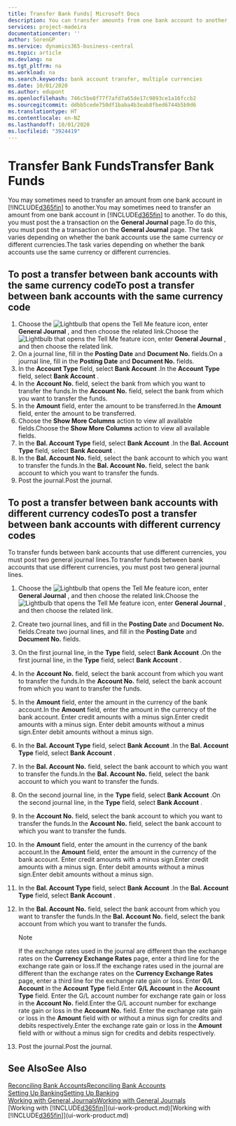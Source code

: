 ```yaml
---
title: Transfer Bank Funds| Microsoft Docs
description: You can transfer amounts from one bank account to another, including different currencies, by posting the transaction in the general journal.
services: project-madeira
documentationcenter: ''
author: SorenGP
ms.service: dynamics365-business-central
ms.topic: article
ms.devlang: na
ms.tgt_pltfrm: na
ms.workload: na
ms.search.keywords: bank account transfer, multiple currencies
ms.date: 10/01/2020
ms.author: edupont
ms.openlocfilehash: 746c5be8f77f7afd7a65de17c9893ce1a16fccb2
ms.sourcegitcommit: ddbb5cede750df1baba4b3eab8fbed6744b5b9d6
ms.translationtype: HT
ms.contentlocale: en-NZ
ms.lasthandoff: 10/01/2020
ms.locfileid: "3924419"
---
```

# <a name="transfer-bank-funds"></a><span data-ttu-id="b2d9c-103">Transfer Bank Funds</span><span class="sxs-lookup"><span data-stu-id="b2d9c-103">Transfer Bank Funds</span></span>
<span data-ttu-id="b2d9c-104">You may sometimes need to transfer an amount from one bank account in [!INCLUDE[d365fin](includes/d365fin_md.md)] to another.</span><span class="sxs-lookup"><span data-stu-id="b2d9c-104">You may sometimes need to transfer an amount from one bank account in [!INCLUDE[d365fin](includes/d365fin_md.md)] to another.</span></span> <span data-ttu-id="b2d9c-105">To do this, you must post the a transaction on the **General Journal** page.</span><span class="sxs-lookup"><span data-stu-id="b2d9c-105">To do this, you must post the a transaction on the **General Journal** page.</span></span> <span data-ttu-id="b2d9c-106">The task varies depending on whether the bank accounts use the same currency or different currencies.</span><span class="sxs-lookup"><span data-stu-id="b2d9c-106">The task varies depending on whether the bank accounts use the same currency or different currencies.</span></span>

## <a name="to-post-a-transfer-between-bank-accounts-with-the-same-currency-code"></a><span data-ttu-id="b2d9c-107">To post a transfer between bank accounts with the same currency code</span><span class="sxs-lookup"><span data-stu-id="b2d9c-107">To post a transfer between bank accounts with the same currency code</span></span>
1. <span data-ttu-id="b2d9c-108">Choose the ![Lightbulb that opens the Tell Me feature](media/ui-search/search_small.png "Tell me what you want to do") icon, enter **General Journal** , and then choose the related link.</span><span class="sxs-lookup"><span data-stu-id="b2d9c-108">Choose the ![Lightbulb that opens the Tell Me feature](media/ui-search/search_small.png "Tell me what you want to do") icon, enter **General Journal** , and then choose the related link.</span></span>
2. <span data-ttu-id="b2d9c-109">On a journal line, fill in the **Posting Date** and **Document No.** fields.</span><span class="sxs-lookup"><span data-stu-id="b2d9c-109">On a journal line, fill in the **Posting Date** and **Document No.** fields.</span></span>
3. <span data-ttu-id="b2d9c-110">In the **Account Type** field, select **Bank Account** .</span><span class="sxs-lookup"><span data-stu-id="b2d9c-110">In the **Account Type** field, select **Bank Account** .</span></span>
4. <span data-ttu-id="b2d9c-111">In the **Account No.** field, select the bank from which you want to transfer the funds.</span><span class="sxs-lookup"><span data-stu-id="b2d9c-111">In the **Account No.** field, select the bank from which you want to transfer the funds.</span></span>
5. <span data-ttu-id="b2d9c-112">In the **Amount** field, enter the amount to be transferred.</span><span class="sxs-lookup"><span data-stu-id="b2d9c-112">In the **Amount** field, enter the amount to be transferred.</span></span>
6. <span data-ttu-id="b2d9c-113">Choose the **Show More Columns** action to view all available fields.</span><span class="sxs-lookup"><span data-stu-id="b2d9c-113">Choose the **Show More Columns** action to view all available fields.</span></span>
7. <span data-ttu-id="b2d9c-114">In the **Bal. Account Type** field, select **Bank Account** .</span><span class="sxs-lookup"><span data-stu-id="b2d9c-114">In the **Bal. Account Type** field, select **Bank Account** .</span></span>
8. <span data-ttu-id="b2d9c-115">In the **Bal. Account No.** field, select the bank account to which you want to transfer the funds.</span><span class="sxs-lookup"><span data-stu-id="b2d9c-115">In the **Bal. Account No.** field, select the bank account to which you want to transfer the funds.</span></span>
9. <span data-ttu-id="b2d9c-116">Post the journal.</span><span class="sxs-lookup"><span data-stu-id="b2d9c-116">Post the journal.</span></span>

## <a name="to-post-a-transfer-between-bank-accounts-with-different-currency-codes"></a><span data-ttu-id="b2d9c-117">To post a transfer between bank accounts with different currency codes</span><span class="sxs-lookup"><span data-stu-id="b2d9c-117">To post a transfer between bank accounts with different currency codes</span></span>
<span data-ttu-id="b2d9c-118">To transfer funds between bank accounts that use different currencies, you must post two general journal lines.</span><span class="sxs-lookup"><span data-stu-id="b2d9c-118">To transfer funds between bank accounts that use different currencies, you must post two general journal lines.</span></span>

1. <span data-ttu-id="b2d9c-119">Choose the ![Lightbulb that opens the Tell Me feature](media/ui-search/search_small.png "Tell me what you want to do") icon, enter **General Journal** , and then choose the related link.</span><span class="sxs-lookup"><span data-stu-id="b2d9c-119">Choose the ![Lightbulb that opens the Tell Me feature](media/ui-search/search_small.png "Tell me what you want to do") icon, enter **General Journal** , and then choose the related link.</span></span>
2. <span data-ttu-id="b2d9c-120">Create two journal lines, and fill in the **Posting Date** and **Document No.** fields.</span><span class="sxs-lookup"><span data-stu-id="b2d9c-120">Create two journal lines, and fill in the **Posting Date** and **Document No.** fields.</span></span>
3. <span data-ttu-id="b2d9c-121">On the first journal line, in the **Type** field, select **Bank Account** .</span><span class="sxs-lookup"><span data-stu-id="b2d9c-121">On the first journal line, in the **Type** field, select **Bank Account** .</span></span>
4. <span data-ttu-id="b2d9c-122">In the **Account No.** field, select the bank account from which you want to transfer the funds.</span><span class="sxs-lookup"><span data-stu-id="b2d9c-122">In the **Account No.** field, select the bank account from which you want to transfer the funds.</span></span>
5. <span data-ttu-id="b2d9c-123">In the **Amount** field, enter the amount in the currency of the bank account.</span><span class="sxs-lookup"><span data-stu-id="b2d9c-123">In the **Amount** field, enter the amount in the currency of the bank account.</span></span> <span data-ttu-id="b2d9c-124">Enter credit amounts with a minus sign.</span><span class="sxs-lookup"><span data-stu-id="b2d9c-124">Enter credit amounts with a minus sign.</span></span> <span data-ttu-id="b2d9c-125">Enter debit amounts without a minus sign.</span><span class="sxs-lookup"><span data-stu-id="b2d9c-125">Enter debit amounts without a minus sign.</span></span>
6. <span data-ttu-id="b2d9c-126">In the **Bal. Account Type** field, select **Bank Account** .</span><span class="sxs-lookup"><span data-stu-id="b2d9c-126">In the **Bal. Account Type** field, select **Bank Account** .</span></span>
7. <span data-ttu-id="b2d9c-127">In the **Bal. Account No.** field, select the bank account to which you want to transfer the funds.</span><span class="sxs-lookup"><span data-stu-id="b2d9c-127">In the **Bal. Account No.** field, select the bank account to which you want to transfer the funds.</span></span>
8. <span data-ttu-id="b2d9c-128">On the second journal line, in the **Type** field, select **Bank Account** .</span><span class="sxs-lookup"><span data-stu-id="b2d9c-128">On the second journal line, in the **Type** field, select **Bank Account** .</span></span>
9. <span data-ttu-id="b2d9c-129">In the **Account No.** field, select the bank account to which you want to transfer the funds.</span><span class="sxs-lookup"><span data-stu-id="b2d9c-129">In the **Account No.** field, select the bank account to which you want to transfer the funds.</span></span>
10. <span data-ttu-id="b2d9c-130">In the **Amount** field, enter the amount in the currency of the bank account.</span><span class="sxs-lookup"><span data-stu-id="b2d9c-130">In the **Amount** field, enter the amount in the currency of the bank account.</span></span> <span data-ttu-id="b2d9c-131">Enter credit amounts with a minus sign.</span><span class="sxs-lookup"><span data-stu-id="b2d9c-131">Enter credit amounts with a minus sign.</span></span> <span data-ttu-id="b2d9c-132">Enter debit amounts without a minus sign.</span><span class="sxs-lookup"><span data-stu-id="b2d9c-132">Enter debit amounts without a minus sign.</span></span>
11. <span data-ttu-id="b2d9c-133">In the **Bal. Account Type** field, select **Bank Account** .</span><span class="sxs-lookup"><span data-stu-id="b2d9c-133">In the **Bal. Account Type** field, select **Bank Account** .</span></span>  
12. <span data-ttu-id="b2d9c-134">In the **Bal. Account No.** field, select the bank account from which you want to transfer the funds.</span><span class="sxs-lookup"><span data-stu-id="b2d9c-134">In the **Bal. Account No.** field, select the bank account from which you want to transfer the funds.</span></span>

    > [!NOTE]  
    > <span data-ttu-id="b2d9c-135">If the exchange rates used in the journal are different than the exchange rates on the **Currency Exchange Rates** page, enter a third line for the exchange rate gain or loss.</span><span class="sxs-lookup"><span data-stu-id="b2d9c-135">If the exchange rates used in the journal are different than the exchange rates on the **Currency Exchange Rates** page, enter a third line for the exchange rate gain or loss.</span></span> <span data-ttu-id="b2d9c-136">Enter **G/L Account** in the **Account Type** field.</span><span class="sxs-lookup"><span data-stu-id="b2d9c-136">Enter **G/L Account** in the **Account Type** field.</span></span> <span data-ttu-id="b2d9c-137">Enter the G/L account number for exchange rate gain or loss in the **Account No.** field.</span><span class="sxs-lookup"><span data-stu-id="b2d9c-137">Enter the G/L account number for exchange rate gain or loss in the **Account No.** field.</span></span> <span data-ttu-id="b2d9c-138">Enter the exchange rate gain or loss in the **Amount** field with or without a minus sign for credits and debits respectively.</span><span class="sxs-lookup"><span data-stu-id="b2d9c-138">Enter the exchange rate gain or loss in the **Amount** field with or without a minus sign for credits and debits respectively.</span></span>
13. <span data-ttu-id="b2d9c-139">Post the journal.</span><span class="sxs-lookup"><span data-stu-id="b2d9c-139">Post the journal.</span></span>

## <a name="see-also"></a><span data-ttu-id="b2d9c-140">See Also</span><span class="sxs-lookup"><span data-stu-id="b2d9c-140">See Also</span></span>
[<span data-ttu-id="b2d9c-141">Reconciling Bank Accounts</span><span class="sxs-lookup"><span data-stu-id="b2d9c-141">Reconciling Bank Accounts</span></span>](bank-manage-bank-accounts.md)  
[<span data-ttu-id="b2d9c-142">Setting Up Banking</span><span class="sxs-lookup"><span data-stu-id="b2d9c-142">Setting Up Banking</span></span>](bank-setup-banking.md)  
[<span data-ttu-id="b2d9c-143">Working with General Journals</span><span class="sxs-lookup"><span data-stu-id="b2d9c-143">Working with General Journals</span></span>](ui-work-general-journals.md)  
<span data-ttu-id="b2d9c-144">[Working with [!INCLUDE[d365fin](includes/d365fin_md.md)]](ui-work-product.md)</span><span class="sxs-lookup"><span data-stu-id="b2d9c-144">[Working with [!INCLUDE[d365fin](includes/d365fin_md.md)]](ui-work-product.md)</span></span>
